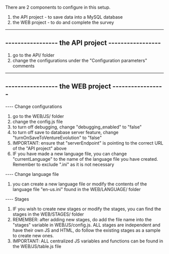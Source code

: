 There are 2 components to configure in this setup.

1) the API project - to save data into a MySQL database
2) the WEB project - to do and complete the survey

--------------------------------------------------- 
----------------- the API project -----------------
---------------------------------------------------

1) go to the API/ folder
2) change the configurations under the "Configuration parameters" comments



--------------------------------------------------- 
----------------- the WEB project -----------------
---------------------------------------------------

---- Change configurations
1) go to the WEB/JS/ folder
2) change the config.js file
3) to turn off debugging, change "debugging_enabled" to "false"
4) to turn off save to database server feature, change "turnOnSaveToVentureEvolution" to "false"
5) IMPORTANT: ensure that "serverEndpoint" is pointing to the correct URL of the "API project" above
6) IF you have made a new language file, you can change "currentLanguage" to the name of the language file you have created. Remember to exclude ".ini" as it is not necessary

---- Change language file
1) you can create a new language file or modify the contents of the language file "en-us.ini" found in the WEB/LANGUAGE/ folder


---- Stages
1) IF you wish to create new stages or modify the stages, you can find the stages in the WEB/STAGES/ folder
2) REMEMBER: after adding new stages, do add the file name into the "stages" variable in WEB/JS/config.js. ALL stages are independent and have their own JS and HTML, do follow the existing stages as a sample to create new ones.
3) IMPORTANT: ALL centralized JS variables and functions can be found in the WEB/JS/table.js file